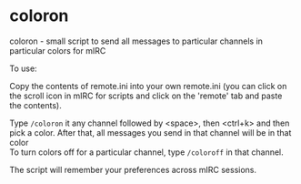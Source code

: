 # coloron
coloron - small script to send all messages to particular channels in particular colors for mIRC

To use:

Copy the contents of remote.ini into your own remote.ini (you can click on the scroll icon in mIRC for scripts and click on the 'remote' tab and paste the contents).

Type `/coloron` it any channel followed by \<space\>, then \<ctrl+k\> and then pick a color. After that, all messages you send in that channel will be in that color\
To turn colors off for a particular channel, type `/coloroff` in that channel.

The script will remember your preferences across mIRC sessions.
